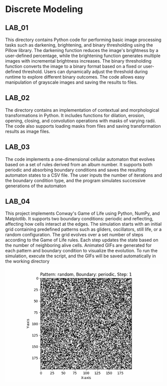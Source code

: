# Discrete Modeling

## LAB_01
This directory contains Python code for performing basic image processing tasks such as darkening, brightening, and binary thresholding using the Pillow library. The darkening function reduces the image's brightness by a user-defined percentage, while the brightening function generates multiple images with incremental brightness increases. The binary thresholding function converts the image to a binary format based on a fixed or user-defined threshold. Users can dynamically adjust the threshold during runtime to explore different binary outcomes. The code allows easy manipulation of grayscale images and saving the results to files.

## LAB_02
The directory contains an implementation of contextual and morphological transformations in Python. It includes functions for dilation, erosion, opening, closing, and convolution operations with masks of varying radii. The code also supports loading masks from files and saving transformation results as image files.

## LAB_03
The code implements a one-dimensional cellular automaton that evolves based on a set of rules derived from an album number. It supports both periodic and absorbing boundary conditions and saves the resulting automaton states to a CSV file. The user inputs the number of iterations and the boundary condition type, and the program simulates successive generations of the automaton

## LAB_04
This project implements Conway's Game of Life using Python, NumPy, and Matplotlib. It supports two boundary conditions: periodic and reflecting, affecting how cells interact at the edges. The simulation starts with an initial grid containing predefined patterns such as gliders, oscillators, still life, or a random configuration. The grid evolves over a set number of steps according to the Game of Life rules. Each step updates the state based on the number of neighboring alive cells. Animated GIFs are generated for each pattern and boundary condition to visualize the evolution. To run the simulation, execute the script, and the GIFs will be saved automatically in the working directory
![Game of Life Simulation](LAB_04/game_of_life_random_periodic.gif)
